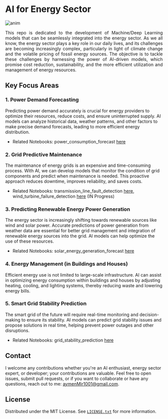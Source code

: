 # AI for Energy Sector

![anim](https://images.ncsl.org/image/upload/c_fill,g_auto,w_1100/f_auto,q_auto/v1676057138/website/NU-solar-wind-turbine-clean-energy-498769592_1x.jpg)

<p align="justify">
This repo is dedicated to the development of Machine/Deep Learning models that can be seamlessly integrated into the energy sector. As we all know, the energy sector plays a key role in our daily lives, and its challenges are becoming increasingly complex, particularly in light of climate change and the volatile pricing of fossil energy sources. The objective is to tackle these challenges by harnessing the power of AI-driven models, which promise cost reduction, sustainability, and the more efficient utilization and management of energy resources.
</p>

## Key Focus Areas

### 1. Power Demand Forecasting
Predicting power demand accurately is crucial for energy providers to optimize their resources, reduce costs, and ensure uninterrupted supply. AI models can analyze historical data, weather patterns, and other factors to make precise demand forecasts, leading to more efficient energy distribution.

* Related Notebooks: power_consumption_forecast [here](https://github.com/kaymen99/AI-for-energy-sector/blob/main/power_consumption_forecast.ipynb)

### 2. Grid Predictive Maintenance
The maintenance of energy grids is an expensive and time-consuming process. With AI, we can develop models that monitor the condition of grid components and predict when maintenance is needed. This proactive approach reduces downtime, improves reliability, and saves costs.

* Related Notebooks: transmission_line_fault_detection [here](https://github.com/kaymen99/AI-for-energy-sector/blob/main/predictive%20maintenance/transmission_line_fault_detection.ipynb), wind_turbine_failure_detection [here](https://github.com/kaymen99/AI-for-energy-sector/blob/main/predictive%20maintenance/wind_turbine_failure_detection.ipynb) (IN Progress)

### 3. Predicting Renewable Energy Power Generation
The energy sector is increasingly shifting towards renewable sources like wind and solar power. Accurate predictions of power generation from weather data are essential for better grid management and integration of renewable energy sources into the grid. AI models can help optimize the use of these resources.

* Related Notebooks: solar_energy_generation_forecast [here](https://github.com/kaymen99/AI-for-energy-sector/blob/main/solar_energy_generation_forecast.ipynb)

### 4. Energy Management (in Buildings and Houses)
Efficient energy use is not limited to large-scale infrastructure. AI can assist in optimizing energy consumption within buildings and houses by adjusting heating, cooling, and lighting systems, thereby reducing waste and lowering energy bills.

### 5. Smart Grid Stability Prediction
The smart grid of the future will require real-time monitoring and decision-making to ensure its stability. AI models can predict grid stability issues and propose solutions in real time, helping prevent power outages and other disruptions.

* Related Notebooks: grid_stability_prediction [here](https://github.com/kaymen99/AI-for-energy-sector/blob/main/grid_stability_prediction.ipynb)

## Contact

I welcome any contributions whether you're an AI enthusiast, energy sector expert, or developer; your contributions are valuable. Feel free to open issues, submit pull requests, or if you want to collaborate or have any questions, reach out to me: [aymenMir1001@gmail.com](mailto:aymenMir1001@gmail.com).

## License

Distributed under the MIT License. See [`LICENSE.txt`](LICENSE.txt) for more information.

